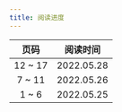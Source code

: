 ```yaml
---
title: 阅读进度
---
```


|  页码   |  阅读时间  |
| :-----: | :--------: |
| 12 ~ 17 | 2022.05.28 |
| 7 ~ 11  | 2022.05.26 |
|  1 ~ 6  | 2022.05.25 |
